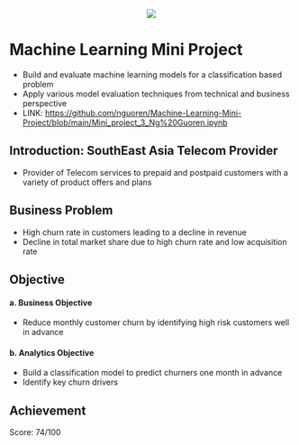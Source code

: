 <p align="center"><img src="https://i.imgur.com/j0JX5ZN.png"></p>

# Machine Learning Mini Project
- Build and evaluate machine learning models for a classification based problem
- Apply various model evaluation techniques from technical and business perspective
- LINK: https://github.com/nguoren/Machine-Learning-Mini-Project/blob/main/Mini_project_3_Ng%20Guoren.ipynb

## Introduction: SouthEast Asia Telecom Provider
- Provider of Telecom services to prepaid and postpaid customers with a variety of product offers and plans

## Business Problem
- High churn rate in customers leading to a decline in revenue
- Decline in total market share due to high churn rate and low acquisition rate

## Objective
#### a. Business Objective
- Reduce monthly customer churn by identifying high risk customers well in advance
#### b. Analytics Objective
- Build a classification model to predict churners one month in advance
- Identify key churn drivers

## Achievement
Score: 74/100
